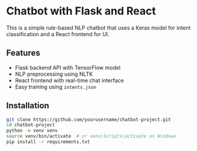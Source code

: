 # Chatbot with Flask and React

This is a simple rule-based NLP chatbot that uses a Keras model for intent classification and a React frontend for UI.

## Features

- Flask backend API with TensorFlow model
- NLP preprocessing using NLTK
- React frontend with real-time chat interface
- Easy training using `intents.json`

## Installation

```bash
git clone https://github.com/yourusername/chatbot-project.git
cd chatbot-project
python -m venv venv
source venv/bin/activate  # or venv\Scripts\activate on Windows
pip install -r requirements.txt
